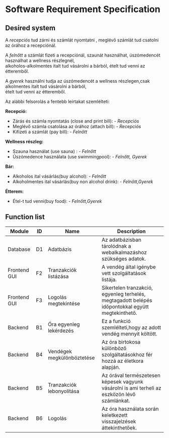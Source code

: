 # Software Requirement Specification

## Desired system

A *recepciós* tud zárni és számlát nyomtatni , meglévő számlát tud csatolni az órához a recepciónál.

A *felnőtt* a számlát fizeti a recepciónál, szaunát használhat, úszómedencét használhat a wellness részlegnél, 	
alkoholos-alkolmentes italt tud vásárolni a bárból, ételt tud venni az étteremből.

A *gyerek* használni tudja az úszómedencét a wellness részlegen,csak alkolmentes italt tud vásárolni a bárból, 		
ételt tud venni az étteremből. 

Az alábbi felsorolás a fentebb leírtakat szemlélteti: 

**Recepció:**
		
- Zárás és számla nyomtatás (close and print bill): - *Recepciós*	
- Meglévő számla csatolása az órához (attach bill): - *Recepciós*	
- Kifizeti a számlát (pay bill): - *Felnőtt*
	
__Wellness részleg:__

- Szauna használat (use sauna) : - *Felnőtt*				
- Úszómedence használata (use swimmingpool): - *Felnőtt, Gyerek*	

__Bár:__

- Alkoholos ital vásárlás(buy alcohol): - *Felnőtt* 			
- Alkoholmentes ital vásárlás(buy non alcohol drink): - *Felnőtt,Gyerek*

__Étterem:__		

- Étel-t tud venni(buy food): - *Felnőtt,Gyerek*


## Function list

|    Module                  |    ID     |    Name                         |    Description                                                                                       | 
|----------------------------|-----------|---------------------------------|------------------------------------------------------------------------------------------------------|
|    Database                |    D1     |    Adatbázis                    |   Az adatbázisban tárolódnak a webalkalmazáshoz szükséges adatok.                                    |  |    Frontend GUI            |    F1     |    Órához tartozó adatok        |   Ezen oldalon áttekinthető az órához tartozó egyenleg,valamint a vendég adatai is.                  |
|    Frontend GUI            |    F2     |    Tranzakciók listázása        |   A vendég által igénybe vett szolgáltatások listája.                                                | 
|    Frontend GUI            |    F3     |    Logolás megtekintése         |   Sikertelen tranzakció, egyenleg terhelés, megtagadott belépés időpontokkal együtt megtekinthető.   | 
|    Backend                 |    B1     |    Óra egyenleg lekérdezés      |   Ez a funkció szemlélteti,hogy az adott vendég mennyit költött.		                                  | |    Backend                 |    B2     |    Óra egyenleg lezárása        |   Amint a vendég leadja az óráját, akkor a rajta található egyenleg nullázódik.                      |  |    Backend    	            |    B3     |    Órához tartozó hibaüzenetek  |   A használat során az óra képes visszajelzést küldeni egy adott funkció használatának kimeneteléről.|
|    Backend    	           |    B4     |    Vendégek megkülönböztetése   |   Az óra birtokosa különböző szolgáltatásokhoz fér hozzá az életkora alapján.                        |
|    Backend    	           |    B5     |    Tranzakciók lebonyolítása    |   Az órával természetesen képesek vagyunk vásárolni is ami terheli az eszközön lévő számlánkat.      |
|    Backend    	           |    B6     |    Logolás                      |   Az óra használata során keletkezett visszajelzések áttekinthetőek.                                 | 

